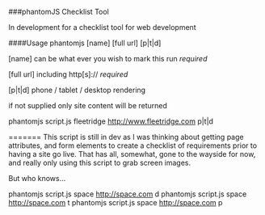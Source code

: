 ###phantomJS Checklist Tool

In development for a checklist tool for web development


####Usage
phantomjs [name] [full url] [p|t|d]


[name] can be what ever you wish to mark this run *required*


[full url] including http[s]:// *required*


[p|t|d] phone / tablet / desktop rendering

if not supplied only site content will be returned


phantomjs script.js fleetridge http://www.fleetridge.com p|t|d

=======
This script is still in dev as I was thinking about getting page attributes, and form elements to create a checklist of requirements prior to having a site go live. That has all, somewhat, gone to the wayside for now, and really only using this script to grab screen images.

But who knows...


phantomjs script.js space http://space.com d
phantomjs script.js space http://space.com t
phantomjs script.js space http://space.com p
